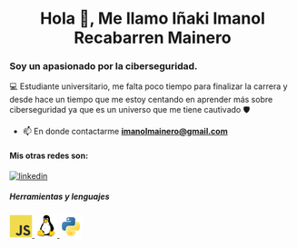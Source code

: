 <h1 align="center">Hola 👋, Me llamo Iñaki Imanol Recabarren Mainero</h1>

<h3 aling="center">Soy un apasionado por la ciberseguridad.</h3>

<p> 💻 Estudiante universitario, me falta poco tiempo para finalizar la carrera y desde hace un tiempo que me estoy centando en aprender más sobre ciberseguridad ya que es un universo que me tiene cautivado 🛡️<p/>

- 📫 En donde contactarme **imanolmainero@gmail.com**

<h4 aling="left">Mis otras redes son:</h4>
<p aling="left">
<a href="https://linkedin.com/in/iñakirecabarren" target="blank"> <img src="https://cdn.jsdelivr.net/gh/devicons/devicon/icons/linkedin/linkedin-original.svg" alt="linkedin" width="40" height="40" /> </a>
</p>

<h5 aling="left">Herramientas y lenguajes</h5>

<p aling="left"><a href="https://developer.mozilla.org/en-US/docs/Web/JavaScript "target="_blank" rel="noreferrer"> <img src="https://raw.githubusercontent.com/devicons/devicon/master/icons/javascript/javascript-original.svg" alt="javascript" width="40" height="40"/> </a> <a href="https://www.linux.org/" target="_blank" rel="noreferrer"> <img src="https://raw.githubusercontent.com/devicons/devicon/master/icons/linux/linux-original.svg" alt="linux" width="40" height="40"/> </a> <a href="https://www.python.org" target="_blank" rel="noreferrer"> <img src="https://raw.githubusercontent.com/devicons/devicon/master/icons/python/python-original.svg" alt="python" width="40" height="40"</a></p>
